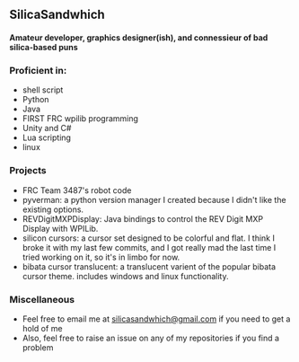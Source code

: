 ## SilicaSandwhich
#### Amateur developer, graphics designer(ish), and connessieur of bad silica-based puns

### Proficient in:
- shell script
- Python
- Java
- FIRST FRC wpilib programming
- Unity and C#
- Lua scripting
- linux

### Projects
- FRC Team 3487's robot code
- pyverman: a python version manager I created because I didn't like the existing options.
- REVDigitMXPDisplay: Java bindings to control the REV Digit MXP Display with WPILib.
- silicon cursors: a cursor set designed to be colorful and flat. I think I broke it with my last few commits, and I got really mad the last time I tried working on it, so it's in limbo for now.
- bibata cursor translucent: a translucent varient of the popular bibata cursor theme. includes windows and linux functionality.

### Miscellaneous
- Feel free to  email me at silicasandwhich@gmail.com if you need to get a hold of me
- Also, feel free to raise an issue on any of my repositories if you find a problem
